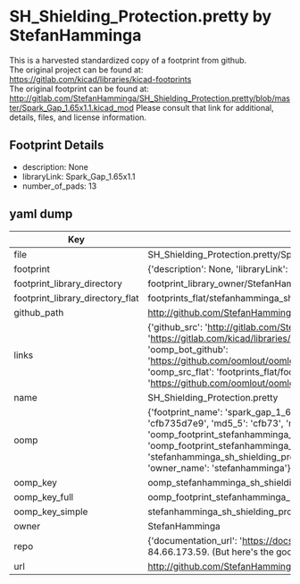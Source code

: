 # SH_Shielding_Protection.pretty by StefanHamminga  
This is a harvested standardized copy of a footprint from github.  
The original project can be found at:  
https://gitlab.com/kicad/libraries/kicad-footprints  
The original footprint can be found at:
http://gitlab.com/StefanHamminga/SH_Shielding_Protection.pretty/blob/master/Spark_Gap_1.65x1.1.kicad_mod
Please consult that link for additional, details, files, and license information.  
## Footprint Details
* description: None  
* libraryLink: Spark_Gap_1.65x1.1  
* number_of_pads: 13  
## yaml dump  
| Key | Value |  
| --- | --- |  
| file | SH_Shielding_Protection.pretty/Spark_Gap_1.65x1.1.kicad_mod |  
| footprint | {'description': None, 'libraryLink': 'Spark_Gap_1.65x1.1', 'number_of_pads': 13} |  
| footprint_library_directory | footprint_library_owner/StefanHamminga_SH_Shielding_Protection.pretty |  
| footprint_library_directory_flat | footprints_flat/stefanhamminga_sh_shielding_protection_spark_gap_1_65x1_1/working |  
| github_path | http://github.com/StefanHamminga/SH_Shielding_Protection.pretty/blob/master/Spark_Gap_1.65x1.1.kicad_mod |  
| links | {'github_src': 'http://gitlab.com/StefanHamminga/SH_Shielding_Protection.pretty/blob/master/Spark_Gap_1.65x1.1.kicad_mod', 'github_src_repo': 'https://gitlab.com/kicad/libraries/kicad-footprints', 'oomp_bot': 'footprints/stefanhamminga_sh_shielding_protection_spark_gap_1_65x1_1/working', 'oomp_bot_github': 'https://github.com/oomlout/oomlout_oomp_footprint_bot/tree/main/footprints/stefanhamminga_sh_shielding_protection_spark_gap_1_65x1_1/working', 'oomp_src_flat': 'footprints_flat/footprints_flat/stefanhamminga_sh_shielding_protection_spark_gap_1_65x1_1/working', 'oomp_src_flat_github': 'https://github.com/oomlout/oomlout_oomp_footprint_src/tree/main/footprints_flat/stefanhamminga_sh_shielding_protection_spark_gap_1_65x1_1/working'} |  
| name | SH_Shielding_Protection.pretty |  
| oomp | {'footprint_name': 'spark_gap_1_65x1_1', 'library_name': 'sh_shielding_protection', 'md5': 'cfb735d7e91cc8d2fcf78f3944869f4b', 'md5_10': 'cfb735d7e9', 'md5_5': 'cfb73', 'md5_6': 'cfb735', 'oomp_key': 'oomp_stefanhamminga_sh_shielding_protection_spark_gap_1_65x1_1', 'oomp_key_extra': 'oomp_footprint_stefanhamminga_sh_shielding_protection_spark_gap_1_65x1_1', 'oomp_key_full': 'oomp_footprint_stefanhamminga_sh_shielding_protection_spark_gap_1_65x1_1_cfb735', 'oomp_key_simple': 'stefanhamminga_sh_shielding_protection_spark_gap_1_65x1_1', 'original_filename': 'SH_Shielding_Protection.pretty/Spark_Gap_1.65x1.1.kicad_mod', 'owner_name': 'stefanhamminga'} |  
| oomp_key | oomp_stefanhamminga_sh_shielding_protection_spark_gap_1_65x1_1 |  
| oomp_key_full | oomp_footprint_stefanhamminga_sh_shielding_protection_spark_gap_1_65x1_1 |  
| oomp_key_simple | stefanhamminga_sh_shielding_protection_spark_gap_1_65x1_1 |  
| owner | StefanHamminga |  
| repo | {'documentation_url': 'https://docs.github.com/rest/overview/resources-in-the-rest-api#rate-limiting', 'message': "API rate limit exceeded for 84.66.173.59. (But here's the good news: Authenticated requests get a higher rate limit. Check out the documentation for more details.)"} |  
| url | http://github.com/StefanHamminga/SH_Shielding_Protection.pretty |  

